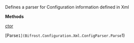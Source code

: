 Defines a parser for Configuration information defined in Xml

**Methods**

[ctor](Bifrost.Configuration.Xml.ConfigParser.ctor)


[Parse``1](Bifrost.Configuration.Xml.ConfigParser.Parse``1)
